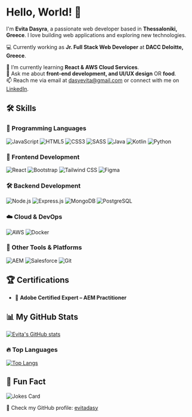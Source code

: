 # Hello, World! 👋  

I'm **Evita Dasyra**, a passionate web developer based in **Thessaloniki, Greece**. I love building web applications and exploring new technologies.  

💻 Currently working as **Jr. Full Stack Web Developer** at **DACC Deloitte, Greece**.  

🌱 I’m currently learning **React & AWS Cloud Services**.  
💬 Ask me about **front-end development, and UI/UX design** OR **food**.  
📫 Reach me via email at [dasyevita@gmail.com](mailto:dasyevita@gmail.com) or connect with me on [LinkedIn](https://www.linkedin.com/in/evitadasy).  

## 🛠 Skills  

### 🚀 Programming Languages  
![JavaScript](https://img.shields.io/badge/JavaScript-F7DF1E?style=flat&logo=javascript&logoColor=black)  ![HTML5](https://img.shields.io/badge/HTML5-E34F26?style=flat&logo=html5&logoColor=white)  ![CSS3](https://img.shields.io/badge/CSS3-1572B6?style=flat&logo=css3&logoColor=white)  ![SASS](https://img.shields.io/badge/SASS-CC6699?style=flat&logo=sass&logoColor=white)  ![Java](https://img.shields.io/badge/Java-007396?style=flat&logo=java&logoColor=white)  ![Kotlin](https://img.shields.io/badge/Kotlin-0095D5?style=flat&logo=kotlin&logoColor=white)  ![Python](https://img.shields.io/badge/Python-3776AB?style=flat&logo=python&logoColor=white)  

### 🎨 Frontend Development  
![React](https://img.shields.io/badge/React-20232A?style=flat&logo=react&logoColor=61DAFB) ![Bootstrap](https://img.shields.io/badge/Bootstrap-563D7C?style=flat&logo=bootstrap&logoColor=white)  ![Tailwind CSS](https://img.shields.io/badge/Tailwind%20CSS-38B2AC?style=flat&logo=tailwind-css&logoColor=white)   ![Figma](https://img.shields.io/badge/Figma-F24E1E?style=flat&logo=figma&logoColor=white)  

### 🛠 Backend Development  
![Node.js](https://img.shields.io/badge/Node.js-43853D?style=flat&logo=node.js&logoColor=white)  ![Express.js](https://img.shields.io/badge/Express.js-404D59?style=flat&logo=express&logoColor=white)  ![MongoDB](https://img.shields.io/badge/MongoDB-4EA94B?style=flat&logo=mongodb&logoColor=white)  ![PostgreSQL](https://img.shields.io/badge/PostgreSQL-316192?style=flat&logo=postgresql&logoColor=white)   

### ☁️ Cloud & DevOps  
![AWS](https://img.shields.io/badge/AWS-FF9900?style=flat&logo=amazonaws&logoColor=white)  ![Docker](https://img.shields.io/badge/Docker-2496ED?style=flat&logo=docker&logoColor=white)  

### 🔧 Other Tools & Platforms  
![AEM](https://img.shields.io/badge/Adobe%20AEM-FF0000?style=flat&logo=adobe&logoColor=white)  ![Salesforce](https://img.shields.io/badge/Salesforce-00A1E0?style=flat&logo=salesforce&logoColor=white)  ![Git](https://img.shields.io/badge/Git-F05032?style=flat&logo=git&logoColor=white)


## 🏆 Certifications  

- 🏅 **Adobe Certified Expert – AEM Practitioner**  


## 📊 My GitHub Stats  

[![Evita's GitHub stats](https://github-readme-stats.vercel.app/api?username=evitadasy&show_icons=true)](https://github.com/evitadasy)  

### 🔥 Top Languages  

[![Top Langs](https://github-readme-stats.vercel.app/api/top-langs/?username=evitadasy)](https://github.com/evitadasy/github-readme-stats)  



## 🤣 Fun Fact  

![Jokes Card](https://readme-jokes.vercel.app/api)  


📌 Check my GitHub profile: [evitadasy](https://github.com/evitadasy)  
